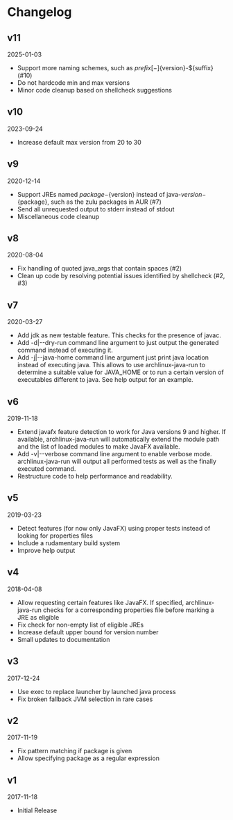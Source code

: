 # Changelog

## v11
2025-01-03

* Support more naming schemes, such as ${prefix}[-]${version}-${suffix} (#10)
* Do not hardcode min and max versions
* Minor code cleanup based on shellcheck suggestions

## v10
2023-09-24

* Increase default max version from 20 to 30

## v9
2020-12-14

* Support JREs named ${package}-${version} instead of
  java-${version}-${package}, such as the zulu packages in AUR (#7)
* Send all unrequested output to stderr instead of stdout
* Miscellaneous code cleanup

## v8
2020-08-04

* Fix handling of quoted java_args that contain spaces (#2)
* Clean up code by resolving potential issues identified by shellcheck (#2, #3)

## v7
2020-03-27

* Add jdk as new testable feature. This checks for the presence of
  javac.
* Add -d|--dry-run command line argument to just output the generated
  command instead of executing it.
* Add -j|--java-home command line argument just print java location
  instead of executing java. This allows to use archlinux-java-run to
  determine a suitable value for JAVA_HOME or to run a certain version
  of executables different to java. See help output for an example.

## v6
2019-11-18

* Extend javafx feature detection to work for Java versions 9 and
  higher. If available, archlinux-java-run will automatically
  extend the module path and the list of loaded modules to make
  JavaFX available.
* Add -v|--verbose command line argument to enable verbose mode.
  archlinux-java-run will output all performed tests as well as the
  finally executed command.
* Restructure code to help performance and readability.

## v5
2019-03-23

* Detect features (for now only JavaFX) using proper tests instead of
  looking for properties files
* Include a rudamentary build system
* Improve help output

## v4
2018-04-08

* Allow requesting certain features like JavaFX. If specified,
  archlinux-java-run checks for a corresponding properties file before
  marking a JRE as eligible
* Fix check for non-empty list of eligible JREs
* Increase default upper bound for version number
* Small updates to documentation

## v3
2017-12-24

* Use exec to replace launcher by launched java process
* Fix broken fallback JVM selection in rare cases


## v2
2017-11-19

* Fix pattern matching if package is given
* Allow specifying package as a regular expression


## v1
2017-11-18

* Initial Release
